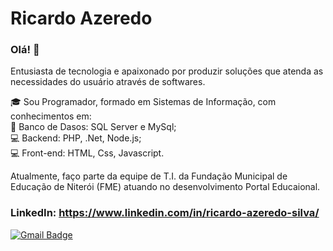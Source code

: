 # Ricardo Azeredo

### Olá! 👋
Entusiasta de tecnologia e apaixonado por produzir soluções que atenda as necessidades do usuário através de softwares. 

:mortar_board: Sou Programador, formado em Sistemas de Informação, com conhecimentos em:  
:floppy_disk: Banco de Dasos: SQL Server e MySql; 
<br />:computer:  Backend: PHP, .Net, Node.js;
<br />:computer: Front-end: HTML, Css, Javascript.

Atualmente, faço parte da equipe de T.I. da Fundação Municipal de Educação de Niterói (FME) atuando no desenvolvimento Portal Educaional.

### LinkedIn: https://www.linkedin.com/in/ricardo-azeredo-silva/

[![Gmail Badge](https://img.shields.io/badge/-ricoazeredo@gmail.com-c14438?style=flat-square&logo=Gmail&logoColor=white&link=mailto:ricoazeredo@gmail.com)](mailto:ricoazeredo@gmail.com)
